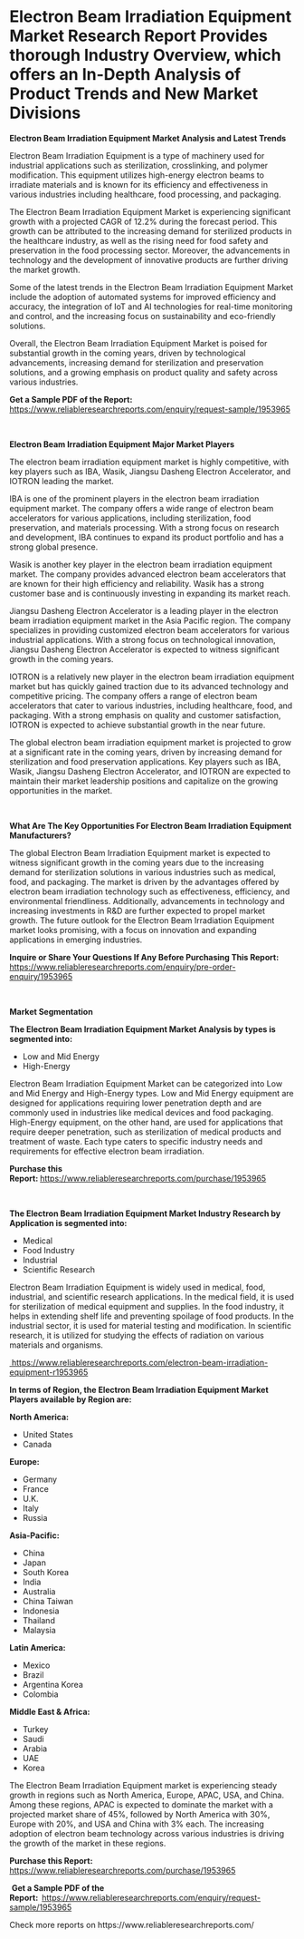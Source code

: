 <p><h1>Electron Beam Irradiation Equipment Market Research Report Provides thorough Industry Overview, which offers an In-Depth Analysis of Product Trends and New Market Divisions</h1></p><p><strong>Electron Beam Irradiation Equipment Market Analysis and Latest Trends</strong></p>
<p><p>Electron Beam Irradiation Equipment is a type of machinery used for industrial applications such as sterilization, crosslinking, and polymer modification. This equipment utilizes high-energy electron beams to irradiate materials and is known for its efficiency and effectiveness in various industries including healthcare, food processing, and packaging.</p><p>The Electron Beam Irradiation Equipment Market is experiencing significant growth with a projected CAGR of 12.2% during the forecast period. This growth can be attributed to the increasing demand for sterilized products in the healthcare industry, as well as the rising need for food safety and preservation in the food processing sector. Moreover, the advancements in technology and the development of innovative products are further driving the market growth.</p><p>Some of the latest trends in the Electron Beam Irradiation Equipment Market include the adoption of automated systems for improved efficiency and accuracy, the integration of IoT and AI technologies for real-time monitoring and control, and the increasing focus on sustainability and eco-friendly solutions.</p><p>Overall, the Electron Beam Irradiation Equipment Market is poised for substantial growth in the coming years, driven by technological advancements, increasing demand for sterilization and preservation solutions, and a growing emphasis on product quality and safety across various industries.</p></p>
<p><strong>Get a Sample PDF of the Report:&nbsp;</strong> <a href="https://www.reliableresearchreports.com/enquiry/request-sample/1953965">https://www.reliableresearchreports.com/enquiry/request-sample/1953965</a></p>
<p>&nbsp;</p>
<p><strong>Electron Beam Irradiation Equipment Major Market Players</strong></p>
<p><p>The electron beam irradiation equipment market is highly competitive, with key players such as IBA, Wasik, Jiangsu Dasheng Electron Accelerator, and IOTRON leading the market. </p><p>IBA is one of the prominent players in the electron beam irradiation equipment market. The company offers a wide range of electron beam accelerators for various applications, including sterilization, food preservation, and materials processing. With a strong focus on research and development, IBA continues to expand its product portfolio and has a strong global presence.</p><p>Wasik is another key player in the electron beam irradiation equipment market. The company provides advanced electron beam accelerators that are known for their high efficiency and reliability. Wasik has a strong customer base and is continuously investing in expanding its market reach.</p><p>Jiangsu Dasheng Electron Accelerator is a leading player in the electron beam irradiation equipment market in the Asia Pacific region. The company specializes in providing customized electron beam accelerators for various industrial applications. With a strong focus on technological innovation, Jiangsu Dasheng Electron Accelerator is expected to witness significant growth in the coming years.</p><p>IOTRON is a relatively new player in the electron beam irradiation equipment market but has quickly gained traction due to its advanced technology and competitive pricing. The company offers a range of electron beam accelerators that cater to various industries, including healthcare, food, and packaging. With a strong emphasis on quality and customer satisfaction, IOTRON is expected to achieve substantial growth in the near future.</p><p>The global electron beam irradiation equipment market is projected to grow at a significant rate in the coming years, driven by increasing demand for sterilization and food preservation applications. Key players such as IBA, Wasik, Jiangsu Dasheng Electron Accelerator, and IOTRON are expected to maintain their market leadership positions and capitalize on the growing opportunities in the market.</p></p>
<p>&nbsp;</p>
<p><strong>What Are The Key Opportunities For Electron Beam Irradiation Equipment Manufacturers?</strong></p>
<p><p>The global Electron Beam Irradiation Equipment market is expected to witness significant growth in the coming years due to the increasing demand for sterilization solutions in various industries such as medical, food, and packaging. The market is driven by the advantages offered by electron beam irradiation technology such as effectiveness, efficiency, and environmental friendliness. Additionally, advancements in technology and increasing investments in R&D are further expected to propel market growth. The future outlook for the Electron Beam Irradiation Equipment market looks promising, with a focus on innovation and expanding applications in emerging industries.</p></p>
<p><strong>Inquire or Share Your Questions If Any Before Purchasing This Report:</strong> <a href="https://www.reliableresearchreports.com/enquiry/pre-order-enquiry/1953965">https://www.reliableresearchreports.com/enquiry/pre-order-enquiry/1953965</a></p>
<p>&nbsp;</p>
<p><strong>Market Segmentation</strong></p>
<p><strong>The Electron Beam Irradiation Equipment Market Analysis by types is segmented into:</strong></p>
<p><ul><li>Low and Mid Energy</li><li>High-Energy</li></ul></p>
<p><p>Electron Beam Irradiation Equipment Market can be categorized into Low and Mid Energy and High-Energy types. Low and Mid Energy equipment are designed for applications requiring lower penetration depth and are commonly used in industries like medical devices and food packaging. High-Energy equipment, on the other hand, are used for applications that require deeper penetration, such as sterilization of medical products and treatment of waste. Each type caters to specific industry needs and requirements for effective electron beam irradiation.</p></p>
<p><strong>Purchase this Report:&nbsp;</strong><a href="https://www.reliableresearchreports.com/purchase/1953965">https://www.reliableresearchreports.com/purchase/1953965</a></p>
<p>&nbsp;</p>
<p><strong>The Electron Beam Irradiation Equipment Market Industry Research by Application is segmented into:</strong></p>
<p><ul><li>Medical</li><li>Food Industry</li><li>Industrial</li><li>Scientific Research</li></ul></p>
<p><p>Electron Beam Irradiation Equipment is widely used in medical, food, industrial, and scientific research applications. In the medical field, it is used for sterilization of medical equipment and supplies. In the food industry, it helps in extending shelf life and preventing spoilage of food products. In the industrial sector, it is used for material testing and modification. In scientific research, it is utilized for studying the effects of radiation on various materials and organisms.</p></p>
<p><a href="https://www.reliableresearchreports.com/electron-beam-irradiation-equipment-r1953965">&nbsp;https://www.reliableresearchreports.com/electron-beam-irradiation-equipment-r1953965</a></p>
<p><strong>In terms of Region, the Electron Beam Irradiation Equipment Market Players available by Region are:</strong></p>
<p>
    <p> <strong> North America: </strong>
        <ul>
            <li>United States</li>
            <li>Canada</li>
        </ul>
        </p> 
    <p> <strong> Europe: </strong>
        <ul>
            <li>Germany</li>
            <li>France</li>
            <li>U.K.</li>
            <li>Italy</li>
            <li>Russia</li>
        </ul>
        </p> 
    <p> <strong> Asia-Pacific: </strong>
        <ul>
            <li>China</li>
            <li>Japan</li>
            <li>South Korea</li>
            <li>India</li>
            <li>Australia</li>
            <li>China Taiwan</li>
            <li>Indonesia</li>
            <li>Thailand</li>
            <li>Malaysia</li>
        </ul>
        </p> 
    <p> <strong> Latin America: </strong>
        <ul>
            <li>Mexico</li>
            <li>Brazil</li>
            <li>Argentina Korea</li>
            <li>Colombia</li>
        </ul>
        </p> 
    <p> <strong> Middle East & Africa: </strong>
        <ul>
            <li>Turkey</li>
            <li>Saudi</li>
            <li>Arabia</li>
            <li>UAE</li>
            <li>Korea</li>
        </ul>
    </p>
    </p>
<p><p>The Electron Beam Irradiation Equipment market is experiencing steady growth in regions such as North America, Europe, APAC, USA, and China. Among these regions, APAC is expected to dominate the market with a projected market share of 45%, followed by North America with 30%, Europe with 20%, and USA and China with 3% each. The increasing adoption of electron beam technology across various industries is driving the growth of the market in these regions.</p></p>
<p><strong>Purchase this Report: </strong><a href="https://www.reliableresearchreports.com/purchase/1953965">https://www.reliableresearchreports.com/purchase/1953965</a></p>
<p>&nbsp;<strong>Get a Sample PDF of the Report:&nbsp;&nbsp;</strong><a href="https://www.reliableresearchreports.com/enquiry/request-sample/1953965">https://www.reliableresearchreports.com/enquiry/request-sample/1953965</a></p>
<p><strong></strong></p>
<p>Check more reports on https://www.reliableresearchreports.com/</p>
